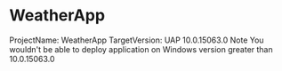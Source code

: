 # WeatherApp
ProjectName: WeatherApp
TargetVersion: UAP 10.0.15063.0 
Note You wouldn't be able to deploy application on Windows version
greater than 10.0.15063.0 